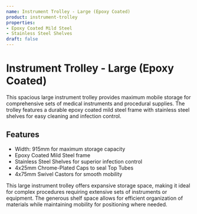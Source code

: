 ```yaml
---
name: Instrument Trolley - Large (Epoxy Coated)
product: instrument-trolley
properties:
- Epoxy Coated Mild Steel
- Stainless Steel Shelves
draft: false
---
```


# Instrument Trolley - Large (Epoxy Coated)

This spacious large instrument trolley provides maximum mobile storage for comprehensive sets of medical instruments and procedural supplies. The trolley features a durable epoxy coated mild steel frame with stainless steel shelves for easy cleaning and infection control.

## Features

- Width: 915mm for maximum storage capacity
- Epoxy Coated Mild Steel frame
- Stainless Steel Shelves for superior infection control
- 4x25mm Chrome-Plated Caps to seal Top Tubes
- 4x75mm Swivel Castors for smooth mobility

This large instrument trolley offers expansive storage space, making it ideal for complex procedures requiring extensive sets of instruments or equipment. The generous shelf space allows for efficient organization of materials while maintaining mobility for positioning where needed.
